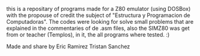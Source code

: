 this is a repositary of programs made for a Z80 emulator (using DOSBox) with the propouse of credit the subject of "Estructura y Programacion de Computadoras". The codes were looking for solve small problems 
that are explained in the commentaries of de .asm files, also the SIMZ80 was get from or teacher (Templos), in it, the all programs where tested. :)

Made and share by
Eric Ramirez
Tristan Sanchez
